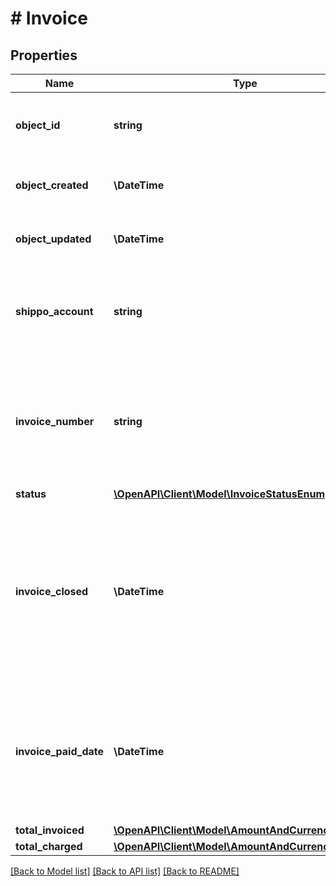 # # Invoice

## Properties

Name | Type | Description | Notes
------------ | ------------- | ------------- | -------------
**object_id** | **string** | Unique identifier of the given Invoice object | [optional]
**object_created** | **\DateTime** | Date and time of Invoice creation. | [optional]
**object_updated** | **\DateTime** | Date and time of last Invoice update. | [optional]
**shippo_account** | **string** | Unique identifier of the user who the Invoice has been issued to. | [optional]
**invoice_number** | **string** | Human readable unique identifier of the given Invoice object that is displayed in the web app. | [optional]
**status** | [**\OpenAPI\Client\Model\InvoiceStatusEnum**](InvoiceStatusEnum.md) |  | [optional]
**invoice_closed** | **\DateTime** | Date and time of when the Invoice was posted and no new Invoice Items were added. Field will be null when invoice is still in the draft status. | [optional]
**invoice_paid_date** | **\DateTime** | Date and time of when the Invoice was successfully paid. Field will be null when invoice is not in the paid status. | [optional]
**total_invoiced** | [**\OpenAPI\Client\Model\AmountAndCurrencyInvoiced**](AmountAndCurrencyInvoiced.md) |  | [optional]
**total_charged** | [**\OpenAPI\Client\Model\AmountAndCurrencyCharged**](AmountAndCurrencyCharged.md) |  | [optional]

[[Back to Model list]](../../README.md#models) [[Back to API list]](../../README.md#endpoints) [[Back to README]](../../README.md)
